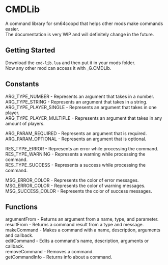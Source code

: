 # CMDLib

A command library for sm64coopd that helps other mods make commands easier.<br>
The documentation is very WIP and will definitely change in the future.

## Getting Started

Download the `cmd-lib.lua` and then put it in your mods folder.<br>
Now any other mod can access it with _G.CMDLib.

## Constants

ARG_TYPE_NUMBER - Represents an argument that takes in a number.<br>
ARG_TYPE_STRING - Represents an argument that takes in a string.<br>
ARG_TYPE_PLAYER_SINGLE - Represents an argument that takes in one player.<br>
ARG_TYPE_PLAYER_MULTIPLE - Represents an argument that takes in any amount of players.<br>

ARG_PARAM_REQUIRED - Represents an argument that is required.<br>
ARG_PARAM_OPTIONAL - Represents an argument that is optional.<br>

RES_TYPE_ERROR - Represents an error while processing the command.<br>
RES_TYPE_WARNING - Represents a warning while processing the command.<br>
RES_TYPE_SUCCESS - Represents a success while processing the command.<br>

MSG_ERROR_COLOR - Represents the color of error messages.<br>
MSG_ERROR_COLOR - Represents the color of warning messages.<br>
MSG_SUCCESS_COLOR - Represents the color of success messages.

## Functions

argumentFrom - Returns an argument from a name, type, and parameter.<br>
resultFrom - Returns a command result from a type and message.<br>
makeCommand - Makes a command with a name, description, arguments and callback.<br>
editCommand - Edits a command's name, description, arguments or callback.<br>
removeCommand - Removes a command.<br>
getCommandInfo - Returns info about a command.
